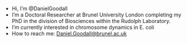- Hi, I’m @DanielGoodall
- I’m a Doctoral Researcher at Brunel University London 
  completing my PhD in the division of Biosciences within 
  the Rudolph Laboratory.
- I’m currently interested in chromosome dynamics in E. coli
- How to reach me: Daniel.Goodall@brunel.ac.uk

<!---
DanielGoodall/DanielGoodall is a ✨ special ✨ repository because its `README.md` (this file) appears on your GitHub profile.
You can click the Preview link to take a look at your changes.
--->

